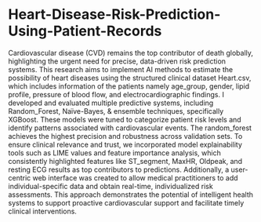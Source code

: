 # Heart-Disease-Risk-Prediction-Using-Patient-Records

Cardiovascular disease (CVD) remains the top contributor of death globally, highlighting the urgent need for precise, data-driven risk prediction systems. This research aims to implement AI methods to estimate the possibility of heart diseases using the structured clinical dataset Heart.csv, which includes information of the patients namely age_group, gender, lipid profile, pressure of blood flow, and electrocardiographic findings.
I developed and evaluated multiple predictive systems, including Random_Forest, Naïve-Bayes, & ensemble techniques, specifically XGBoost. These models were tuned to categorize patient risk levels and identify patterns associated with cardiovascular events. The random_forest achieves the highest precision and robustness across validation sets.
To ensure clinical relevance and trust, we incorporated model explainability tools such as LIME values and feature importance analysis, which consistently highlighted features like ST_segment, MaxHR, Oldpeak, and resting ECG results as top contributors to predictions.
Additionally, a user-centric web interface was created to allow medical practitioners to add individual-specific data and obtain real-time, individualized risk assessments. This approach demonstrates the potential of intelligent health systems to support proactive cardiovascular support and facilitate timely clinical interventions.
